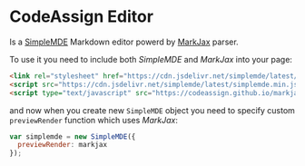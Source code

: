 # CodeAssign Editor
Is a [SimpleMDE](https://simplemde.com/) Markdown editor powerd by [MarkJax](http://markjax.codeassign.com/) parser.

To use it you need to include both *SimpleMDE* and *MarkJax* into your page:

```html
<link rel="stylesheet" href="https://cdn.jsdelivr.net/simplemde/latest/simplemde.min.css">
<script src="https://cdn.jsdelivr.net/simplemde/latest/simplemde.min.js"></script>
<script type="text/javascript" src="https://codeassign.github.io/markjax/dist/markjax.min.js"></script>
```

and now when you create new `SimpleMDE` object you need to specify custom `previewRender` function which uses *MarkJax*:
```javascript
var simplemde = new SimpleMDE({                                                                                      
  previewRender: markjax
});
```

